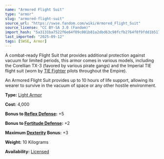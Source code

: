 ```yaml
---
name: "Armored Flight Suit"
type: "armor"
slug: "armored-flight-suit"
source_url: "https://swse.fandom.com/wiki/Armored_Flight_Suit"
source_license: "CC BY-SA 3.0 (Fandom)"
import_hash: "5a3131ba7522f6e64f09c001b81a2dbd63c98fcfb2764f0f9fdd1b517ae38380"
last_imported: "2025-09-12"
tags: [SWSE, Armor]
---
```

A combat-ready Flight Suit that provides additional protection against vacuum for limited periods, this armor comes in various models, including the Corellian TX-3 (favored by various pirate gangs) and the Imperial TIE flight suit (worn by [TIE Fighter](https://swse.fandom.com/wiki/TIE_Fighter) pilots throughout the Empire).

An Armored Flight Suit provides up to 10 hours of life support, allowing its wearer to survive in the vacuum of space or any other hostile environment.

**Type:** [Light Armor](https://swse.fandom.com/wiki/Light_Armor)

**Cost:** 4,000

**Bonus to [Reflex Defense](https://swse.fandom.com/wiki/Reflex_Defense):** +5

**Bonus to [Fortitude Defense](https://swse.fandom.com/wiki/Fortitude_Defense):** +2

**Maximum [Dexterity](https://swse.fandom.com/wiki/Dexterity) Bonus:** +3

**Weight:** 10 Kilograms

**Availability:** [Licensed](https://swse.fandom.com/wiki/Licensed)